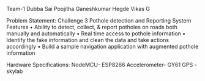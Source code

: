 Team-1
Dubba Sai Poojitha
Ganeshkumar Hegde
Vikas G


Problem Statement:
Challenge 3
Pothole detection and Reporting System
Features
• Ability to detect, collect, & report potholes on roads both manually
and automatically
• Real time access to pothole information
• Identify the fake information and clean the data and take actions
accordingly
• Build a sample navigation application with augmented pothole
information  

Hardware Specifications:
NodeMCU- ESP8266
Accelerometer- GY61
GPS -skylab


